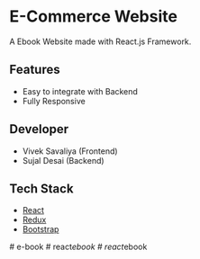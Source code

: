 # E-Commerce Website

A Ebook Website made with React.js Framework.



## Features

- Easy to integrate with Backend
- Fully Responsive


## Developer
- Vivek Savaliya (Frontend)
- Sujal Desai (Backend)

## Tech Stack

* [React](https://reactjs.org/)
* [Redux](https://redux.js.org/)
* [Bootstrap](https://getbootstrap.com/)

#   e - b o o k  
 #   r e a c t _ e b o o k  
 #   r e a c t _ e b o o k  
 